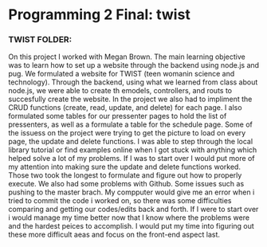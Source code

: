 # Programming 2 Final: twist


### TWIST FOLDER:
On this project I worked with Megan Brown.
The main learning objective was to learn how to set up a website through the backend using node.js and pug.
We formulated a website for TWIST (teen womanin science and technology). Through the backend, using what we learned from class about node.js, we were able to create th emodels, controllers, and routs to succesfully create the website. In the project we also had to impliment the CRUD functions (create, read, update, and delete) for each page. I also formulated some tables for our pressenter pages to hold the list of pressenters, as well as a formulate a table for the schedule page. Some of the issuess on the project were trying to get the picture to load on every page, the update and delete functions. I was able to step through the local library tutorial or find examples online when I got stuck with anything which helped solve a lot of my problems. If I was to start over I would put more of my attention into making sure the update and delete functions worked. Those two took the longest to formulate and figure out how to properly execute. 
We also had some problems with Github. Some issues such as pushing to the master brach. My compputer would give me an error when i tried to commit the code i worked on, so there was some difficulties comparing and getting our codes/edits back and forth. 
If I were to start over i would manage my time better now that I know where the problems were and the hardest peices to accomplish. I would put my time into figuring out these more difficult aeas and focus on the front-end aspect last.
